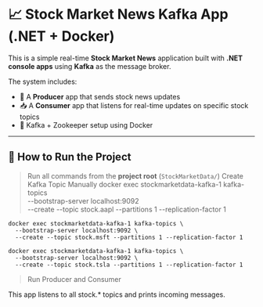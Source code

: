 # 📈 Stock Market News Kafka App (.NET + Docker)

This is a simple real-time **Stock Market News** application built with **.NET console apps** using **Kafka** as the message broker.

The system includes:
- 📰 A **Producer** app that sends stock news updates
- 📥 A **Consumer** app that listens for real-time updates on specific stock topics
- 🐳 Kafka + Zookeeper setup using Docker

---

## 🚀 How to Run the Project

> Run all commands from the **project root** (`StockMarketData/`)
> Create Kafka Topic Manually
    docker exec stockmarketdata-kafka-1 kafka-topics \
      --bootstrap-server localhost:9092 \
      --create --topic stock.aapl --partitions 1 --replication-factor 1

    docker exec stockmarketdata-kafka-1 kafka-topics \
      --bootstrap-server localhost:9092 \
      --create --topic stock.msft --partitions 1 --replication-factor 1
    
    docker exec stockmarketdata-kafka-1 kafka-topics \
      --bootstrap-server localhost:9092 \
      --create --topic stock.tsla --partitions 1 --replication-factor 1
> Run Producer and Consumer

This app listens to all stock.* topics and prints incoming messages.

